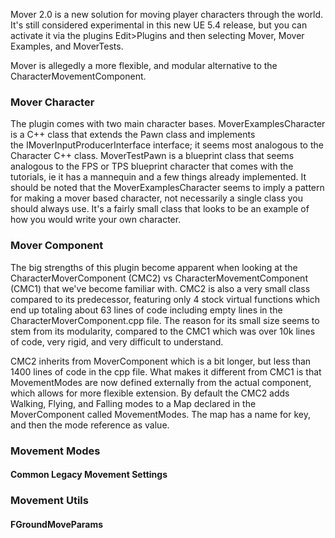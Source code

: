 Mover 2.0 is a new solution for moving player characters through the world. It's still considered experimental in this new UE 5.4 release, but you can activate it via the plugins Edit>Plugins and then selecting Mover, Mover Examples, and MoverTests.

Mover is allegedly a more flexible, and modular alternative to the CharacterMovementComponent. 

### Mover Character

The plugin comes with two main character bases. MoverExamplesCharacter is a C++ class that extends the Pawn class and implements the IMoverInputProducerInterface interface; it seems most analogous to the Character C++ class. MoverTestPawn is a blueprint class that seems analogous to the FPS or TPS blueprint character that comes with the tutorials, ie it has a mannequin and a few things already implemented. It should be noted that the MoverExamplesCharacter seems to imply a pattern for making a mover based character, not necessarily a single class you should always use. It's a fairly small class that looks to be an example of how you would write your own character. 

### Mover Component

The big strengths of this plugin become apparent when looking at the CharacterMoverComponent (CMC2) vs CharacterMovementComponent (CMC1) that we've become familiar with. CMC2 is also a very small class compared to its predecessor, featuring only 4 stock virtual functions which end up totaling about 63 lines of code including empty lines in the CharacterMoverComponent.cpp file. The reason for its small size seems to stem from its modularity, compared to the CMC1 which was over 10k lines of code, very rigid, and very difficult to understand.

CMC2 inherits from MoverComponent which is a bit longer, but less than 1400 lines of code in the cpp file. What makes it different from CMC1 is that MovementModes are now defined externally from the actual component, which allows for more flexible extension. By default the CMC2 adds Walking, Flying, and Falling modes to a Map declared in the MoverComponent called MovementModes. The map has a name for key, and then the mode reference as value.

### Movement Modes

#### Common Legacy Movement Settings
### Movement Utils

#### FGroundMoveParams
